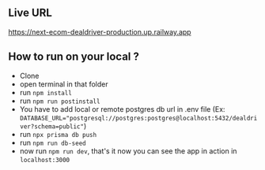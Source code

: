 ## Live URL

https://next-ecom-dealdriver-production.up.railway.app

## How to run on your local ?

- Clone
- open terminal in that folder
- run `npm install`
- run `npm run postinstall`
- You have to add local or remote postgres db url in .env file (Ex: `DATABASE_URL="postgresql://postgres:postgres@localhost:5432/dealdriver?schema=public"`)
- run `npx prisma db push`
- run `npm run db-seed`
- now run `npm run dev`, that's it now you can see the app in action in `localhost:3000`
